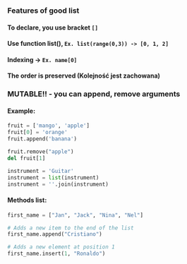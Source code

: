 ### Features of good list

#### To declare, you use bracket `[]`

#### Use function list(), `Ex. list(range(0,3)) -> [0, 1, 2]`

#### Indexing -> `Ex. name[0]`

#### The order is preserved (Kolejność jest zachowana)

### MUTABLE!! - you can append, remove arguments

#### Example:
```python
fruit = ['mango', 'apple']
fruit[0] = 'orange'
fruit.append('banana')

fruit.remove("apple")
del fruit[1]

instrument = 'Guitar'
instrument = list(instrument)
instrument = ''.join(instrument)
```

#### Methods list:
```python
first_name = ["Jan", "Jack", "Nina", "Nel"]

# Adds a new item to the end of the list
first_name.append("Cristiano")

# Adds a new element at position 1
first_name.insert(1, "Ronaldo")


```
